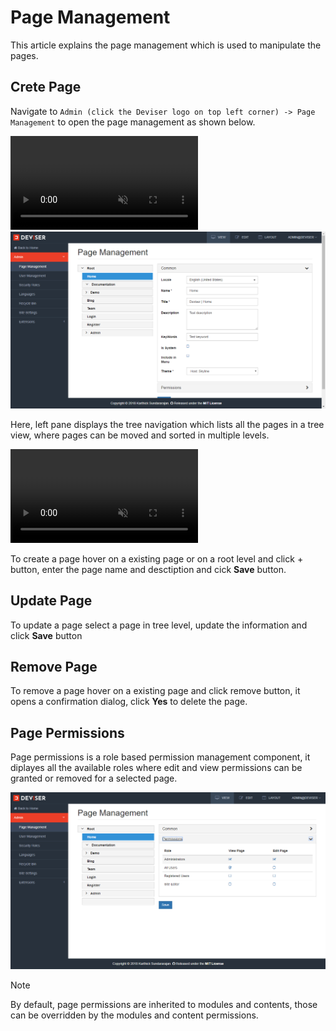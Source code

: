 # Page Management
This article explains the page management which is used to manipulate the pages. 

## Crete Page
Navigate to `Admin (click the Deviser logo on top left corner) -> Page Management` to open the page management as shown below.

<video class="video-popup" autoplay muted loop>
  <source src="../../assets/videos/Admin_Pages.mp4" type="video/mp4">
  Your browser does not support HTML5 video.
</video>

<img class="img-popup" src="../../assets/images/Admin_Pages.png">

Here, left pane displays the tree navigation which lists all the pages in a tree view, where pages can be moved and sorted in multiple levels.

<video class="video-popup" autoplay muted loop>
  <source src="../../assets/videos/Admin_PageSorting.mp4" type="video/mp4">
  Your browser does not support HTML5 video.
</video>

To create a page hover on a existing page or on a root level and click + button, enter the page name and desctiption and cick **Save** button.

## Update Page
To update a page select a page in tree level, update the information and click **Save** button

## Remove Page
To remove a page hover on a existing page and click remove button, it opens a confirmation dialog, click **Yes** to delete the page.

## Page Permissions
Page permissions is a role based permission management component, it diplayes all the available roles where edit and view permissions can be granted or removed for a selected page.

<img class="img-popup" src="../../assets/images/Admin_PagePermissions.png">

>[!NOTE]
>By default, page permissions are inherited to modules and contents, those can be overridden by the modules and content permissions.